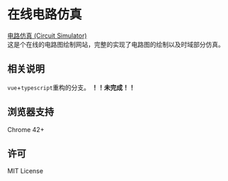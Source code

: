 # 在线电路仿真

[电路仿真 (Circuit Simulator)](https://xiaoboost.github.io/Circuit-Simulator/)  
这是个在线的电路图绘制网站，完整的实现了电路图的绘制以及时域部分仿真。 

## 相关说明
`vue`+`typescript`重构的分支。
**！！未完成！！** 

## 浏览器支持
Chrome 42+  

## 许可
MIT License
